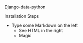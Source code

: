 Django-data-python


Installation Steps
- Type some Markdown on the left
  - See HTML in the right
  - Magic



